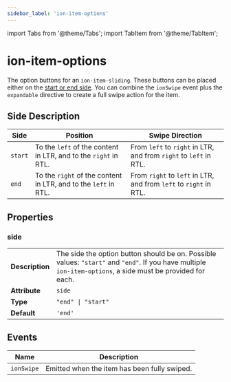 ```yaml
---
sidebar_label: 'ion-item-options'
---
```


import Tabs from '@theme/Tabs';
import TabItem from '@theme/TabItem';

# ion-item-options

The option buttons for an `ion-item-sliding`. These buttons can be placed either on the [start or end side](#side-description).
You can combine the `ionSwipe` event plus the `expandable` directive to create a full swipe action for the item.

## Side Description

| Side    | Position                                                        | Swipe Direction                                                   |
| ------- | --------------------------------------------------------------- | ----------------------------------------------------------------- |
| `start` | To the `left` of the content in LTR, and to the `right` in RTL. | From `left` to `right` in LTR, and from `right` to `left` in RTL. |
| `end`   | To the `right` of the content in LTR, and to the `left` in RTL. | From `right` to `left` in LTR, and from `left` to `right` in RTL. |

## Properties

### side

|                 |                                                                                                                                                             |
| --------------- | ----------------------------------------------------------------------------------------------------------------------------------------------------------- |
| **Description** | The side the option button should be on. Possible values: `"start"` and `"end"`. If you have multiple `ion-item-options`, a side must be provided for each. |
| **Attribute**   | `side`                                                                                                                                                      |
| **Type**        | `"end" \| "start"`                                                                                                                                          |
| **Default**     | `'end'`                                                                                                                                                     |

## Events

| Name       | Description                                  |
| ---------- | -------------------------------------------- |
| `ionSwipe` | Emitted when the item has been fully swiped. |
